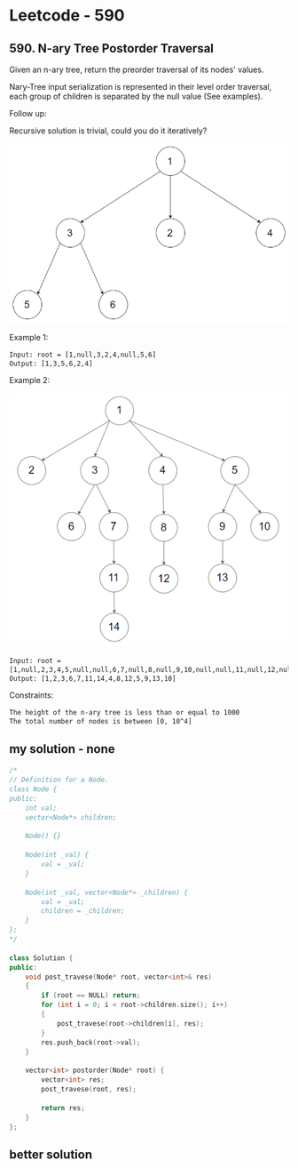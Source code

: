# Leetcode - 590

## 590. N-ary Tree Postorder Traversal

Given an n-ary tree, return the preorder traversal of its nodes' values.

Nary-Tree input serialization is represented in their level order traversal, each group of children is separated by the null value (See examples).

Follow up:

Recursive solution is trivial, could you do it iteratively?

![Image](img/589_1.png)

Example 1:

```text
Input: root = [1,null,3,2,4,null,5,6]
Output: [1,3,5,6,2,4]
```

Example 2:

![Image](img/589_2.png)

```text
Input: root = [1,null,2,3,4,5,null,null,6,7,null,8,null,9,10,null,null,11,null,12,null,13,null,null,14]
Output: [1,2,3,6,7,11,14,4,8,12,5,9,13,10]
```

Constraints:

```text
The height of the n-ary tree is less than or equal to 1000
The total number of nodes is between [0, 10^4]
```

## my solution - none

```c++
/*
// Definition for a Node.
class Node {
public:
    int val;
    vector<Node*> children;

    Node() {}

    Node(int _val) {
        val = _val;
    }

    Node(int _val, vector<Node*> _children) {
        val = _val;
        children = _children;
    }
};
*/

class Solution {
public:
    void post_travese(Node* root, vector<int>& res)
    {
        if (root == NULL) return;
        for (int i = 0; i < root->children.size(); i++)
        {
            post_travese(root->children[i], res);
        }
        res.push_back(root->val);
    }

    vector<int> postorder(Node* root) {
        vector<int> res;
        post_travese(root, res);

        return res;
    }
};
```

## better solution
